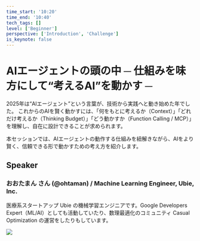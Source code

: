 ```yaml
---
time_start: '10:20'
time_end: '10:40'
tech_tags: []
level: ['Beginner']
perspective: ['Introduction', 'Challenge']
is_keynote: false
---
```


# AIエージェントの頭の中 ─ 仕組みを味方にして“考えるAI”を動かす ─

2025年は“AIエージェント”という言葉が、技術から実践へと動き始めた年でした。 これからのAIを賢く動かすには、「何をもとに考えるか（Context）」「どれだけ考えるか（Thinking Budget）」「どう動かすか（Function Calling / MCP）」を理解し、自在に設計できることが求められます。

本セッションでは、AIエージェントの動作する仕組みを紐解きながら、AIをより賢く、信頼できる形で動かすための考え方を紹介します。

## Speaker

### おおたまん さん (@ohtaman) / Machine Learning Engineer, Ubie, Inc.

医療系スタートアップ Ubie の機械学習エンジニアです。Google Developers Expert（ML/AI）としても活動していたり、数理最適化のコミュニティ Casual Optimization の運営をしたりもしています。

![](https://ohtaman.github.io/imgs/profile.jpg)
